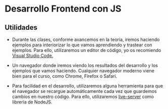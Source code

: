 # Desarrollo Frontend con JS

## Utilidades

- Durante las clases, conforme avancemos en la teoría, iremos haciendo ejemplos para interiorizar lo que vamos aprendiendo y trastear con ejemplos. Para ello, utilizaremos un editor de código, yo os recomiendo [Visual Studio Code.](https://code.visualstudio.com/)

- Un navegador donde iremos viendo los resultados del desarrollo y los ejemplos que vamos haciendo. Cualquier navegador moderno viene bien para el curso, como Chrome, Firefox o Safari.

- Para facilidad en el desarrollo, utilizaremos alguna herramienta para que el navegador se recargue automáticamente cada vez que guardemos cambios en nuestro código. Para ello, utilizaremos [live-server](https://www.npmjs.com/package/live-server) como librería de NodeJS.
